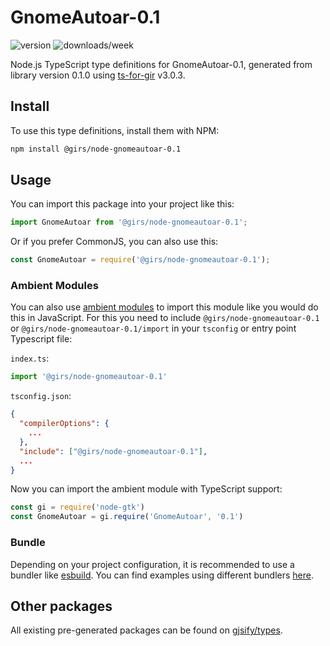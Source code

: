 
# GnomeAutoar-0.1

![version](https://img.shields.io/npm/v/@girs/node-gnomeautoar-0.1)
![downloads/week](https://img.shields.io/npm/dw/@girs/node-gnomeautoar-0.1)


Node.js TypeScript type definitions for GnomeAutoar-0.1, generated from library version 0.1.0 using [ts-for-gir](https://github.com/gjsify/ts-for-gir) v3.0.3.


## Install

To use this type definitions, install them with NPM:
```bash
npm install @girs/node-gnomeautoar-0.1
```

## Usage

You can import this package into your project like this:
```ts
import GnomeAutoar from '@girs/node-gnomeautoar-0.1';
```

Or if you prefer CommonJS, you can also use this:
```ts
const GnomeAutoar = require('@girs/node-gnomeautoar-0.1');
```

### Ambient Modules

You can also use [ambient modules](https://github.com/gjsify/ts-for-gir/tree/main/packages/cli#ambient-modules) to import this module like you would do this in JavaScript.
For this you need to include `@girs/node-gnomeautoar-0.1` or `@girs/node-gnomeautoar-0.1/import` in your `tsconfig` or entry point Typescript file:

`index.ts`:
```ts
import '@girs/node-gnomeautoar-0.1'
```

`tsconfig.json`:
```json
{
  "compilerOptions": {
    ...
  },
  "include": ["@girs/node-gnomeautoar-0.1"],
  ...
}
```

Now you can import the ambient module with TypeScript support: 

```ts
const gi = require('node-gtk')
const GnomeAutoar = gi.require('GnomeAutoar', '0.1')
```


### Bundle

Depending on your project configuration, it is recommended to use a bundler like [esbuild](https://esbuild.github.io/). You can find examples using different bundlers [here](https://github.com/gjsify/ts-for-gir/tree/main/examples).

## Other packages

All existing pre-generated packages can be found on [gjsify/types](https://github.com/gjsify/types).

